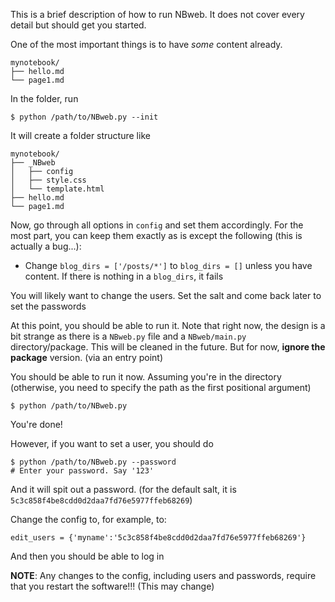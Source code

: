 This is a brief description of how to run NBweb. It does not cover every detail but should get you started. 

One of the most important things is to have *some* content already.

    mynotebook/
    ├── hello.md
    └── page1.md

In the folder, run 

    $ python /path/to/NBweb.py --init
    
It will create a folder structure like

    mynotebook/
    ├── _NBweb
    │   ├── config
    │   ├── style.css
    │   └── template.html
    ├── hello.md
    └── page1.md

Now, go through all options in `config` and set them accordingly. For the most part, you can keep them exactly as is except the following (this is actually a bug...):

* Change `blog_dirs = ['/posts/*']` to `blog_dirs = []` unless you have content. If there is nothing in a `blog_dirs`, it fails

You will likely want to change the users. Set the salt and come back later to set the passwords

At this point, you should be able to run it. Note that right now, the design is a bit strange as there is a `NBweb.py` file and a `NBweb/main.py` directory/package. This will be cleaned in the future. But for now, **ignore the package** version. (via an entry point)

You should be able to run it now. Assuming you're in the directory (otherwise, you need to specify the path as the first positional argument)

    $ python /path/to/NBweb.py

You're done!

However, if you want to set a user, you should do

    $ python /path/to/NBweb.py --password 
    # Enter your password. Say '123'

And it will spit out a password. (for the default salt, it is `5c3c858f4be8cdd0d2daa7fd76e5977ffeb68269`)

Change the config to, for example, to:

    edit_users = {'myname':'5c3c858f4be8cdd0d2daa7fd76e5977ffeb68269'}

And then you should be able to log in

**NOTE**: Any changes to the config, including users and passwords, require that you restart the software!!! (This may change)

